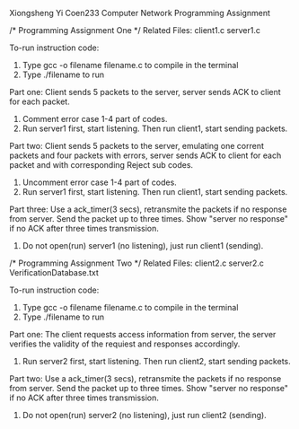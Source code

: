 Xiongsheng Yi Coen233 Computer Network Programming Assignment

/*      Programming Assignment One     */
Related Files: 
client1.c     server1.c 

To-run instruction code: 
1. Type   gcc -o filename filename.c   to compile in the terminal
2. Type   ./filename    to run

Part one:
Client sends 5 packets to the server, server sends ACK to client for each packet.
1. Comment error case 1-4 part of codes.
2. Run server1 first, start listening. Then run client1, start sending packets.

Part two:
Client sends 5 packets to the server, emulating one corrent packets and four packets with errors,
server sends ACK to client for each packet and with corresponding Reject sub codes.
1. Uncomment error case 1-4 part of codes.
2. Run server1 first, start listening. Then run client1, start sending packets.

Part three:
Use a ack_timer(3 secs), retransmite the packets if no response from server. Send the packet up to three times.
Show "server no response" if no ACK after three times transmission. 
1. Do not open(run) server1 (no listening), just run client1 (sending). 

/*      Programming Assignment Two     */
Related Files: 
client2.c     server2.c     VerificationDatabase.txt

To-run instruction code: 
1. Type   gcc -o filename filename.c   to compile in the terminal
2. Type   ./filename    to run

Part one:
The client requests access information from server, the server verifies the validity of the requiest and responses accordingly. 
1. Run server2 first, start listening. Then run client2, start sending packets.

Part two:
Use a ack_timer(3 secs), retransmite the packets if no response from server. Send the packet up to three times.
Show "server no response" if no ACK after three times transmission. 
1. Do not open(run) server2 (no listening), just run client2 (sending). 
